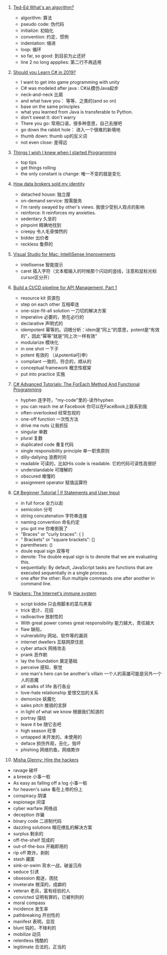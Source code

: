 1. [Ted-Ed What's an algorithm?](https://www.ted.com/talks/david_malan_what_s_an_algorithm#t-200400)
   - algorithm: 算法
   - pseudo code: 伪代码
   - initialize: 初始化
   - convention: 约定、惯例
   - indentation: 缩进
   - loop: 循环
   - so far, so good: 到目前为止还好
   - line 2 no long appplies: 第二行不再适用

2. [Should you Learn C# in 2019?](https://www.youtube.com/watch?v=2KHjrvNHIZc)
   - I want to get into game programming with unity
   - C# was modeled after java : C#从模仿Java起步
   - neck-and-neck 比肩
   - and what have you： 等等、之类的(and so on)
   - base on the same principles
   - what you learned from Java is transferable to Python.
   - don't sweat it: don't warry
   - There you go: 常用口语，很多种意思，自己去搜吧
   - go down the rabbit hole： 进入一个很难的新境地
   - thumb down: thumb up的反义词
   - not even close: 差得远
3. [Things I wish I knew when I started Programming](https://www.youtube.com/watch?v=GAgegNHVXxE)
   - top tips
   - get things rolling
   - the only constant is change: 唯一不变的就是变化
4. [How data brokers sold my identity](https://www.ted.com/talks/madhumita_murgia_how_data_brokers_sell_your_identity/transcript?language=en)
   - detached house: 独立屋
   - on-demand service: 按需服务
   - I'm rarely swayed by other's views. 我很少受别人观点的影响
   - reinforce: It reinforces my anxieties.
   - sedentary 久坐的
   - pinpoint 精确地找到
   - creepy 令人毛骨悚然的
   - bidder 出价者
   - reckless 鲁莽的
5. [Visual Studio for Mac: IntelliSense Improvements](https://channel9.msdn.com/Shows/Visual-Studio-Toolbox/Visual-Studio-for-Mac-IntelliSense-Improvements)
   - intellisense 智能提示
   - caret 插入字符（文本框输入的时候那个闪动的竖线，注意和鼠标光标cursor区分开）
6. [Build a CI/CD pipeline for API Management, Part 1](https://channel9.msdn.com/Shows/Azure-Friday/Build-a-CICD-pipeline-for-API-Management-Part-1)
   - resource kit 资源包
   - step on each other 互相牵连
   - one-size-fit-all solution 一刀切的解决方案
   - imperative 必要的，势在必行的
   - declarative 声明式的
   - idempotent 幂等的。词根分析：idem是“同上”的意思，potent是“有效的”，因此“幂等”就是“同上次一样有效”
   - modularize 模块化
   - in one shot 一下子
   - potent 有效的 （从potential引申）
   - compliant 一致的，符合的，顺从的
   - conceptual framework 概念性框架
   - put into practice 实施
7. [C# Advanced Tutorials: The ForEach Method And Functional Programming](https://www.youtube.com/watch?v=s8ru33IIQzc)
   - hyphen 连字符，"my-code"里的-读作hyphen
   - you can reach me at Facebook 你可以在FaceBook上联系到我
   - often-overlooked 经常忽视的
   - one-off function 一次性方法
   - drive me nuts 让我抓狂
   - singular 单数
   - plural 复数
   - duplicated code 重复代码
   - single responsibility principle 单一职责原则
   - dilly-dallying 浪费时间
   - readable 可读的，比如His code is readable. 它的代码可读性高很好
   - understandable 可理解的
   - obscured 难懂的
   - assignment operator 赋值运算符
8. [C# Beginner Tutorial | if Statements and User Input](https://www.youtube.com/watch?v=19C-78OKoCU)
   - in full force 全力以赴
   - semicolon 分号
   - string concatenation 字符串连接
   - naming convention 命名约定
   - you got me 你难倒我了
   - "Braces" or "curly braces":  \{ \} 
   - " Brackets" or "square brackets": \[\]
   - parentheses: \(\)
   - doule equal sign 双等号
   - denote: The double equal sign is to denote that we are evaluating this.
   - sequentially: By default, JavaScript tasks are functions that are executed sequentially in a single process. 
   - one after the other: Run multiple commands one after another in command line.
9. [Hackers: The Internet's immune system](https://www.ted.com/talks/keren_elazari_hackers_the_internet_s_immune_system?language=en#t-947700)
   - script kiddie 只会用脚本的菜鸟黑客
   - trick 诡计、花招
   - radioactive 放射性的
   - With great power comes great responsibility 能力越大，责任越大
   - flaw 缺陷，
   - vulnerability 网站、软件等的漏洞 
   - internet dwellers 互联网原住民
   - cyber attack 网络攻击
   - prank 恶作剧
   - lay the foundation 奠定基础
   - perceive 感知、察觉
   - one man's hero can be another's villain 一个人的英雄可能是另外一个人的恶魔
   - all walks of life 各行各业
   - love-hate relationship 爱恨交加的关系
   - demonize 妖魔化
   - sales pitch 推销的言辞
   - in light of what we know 根据我们知道的
   - portray 描绘
   - leave it be 随它去吧
   - high season 旺季
   - untapped 未开发的，未使用的
   - deface 损伤外观，丑化，毁坏
   - phishing 网络钓鱼，网络欺诈
10. [Misha Glenny: Hire the hackers](https://www.ted.com/talks/misha_glenny_hire_the_hackers)
   - ravage 破坏
   - a breeze 小事一桩
   - As easy as falling off a log  小事一桩
   - for heaven's sake 看在上帝的份上
   - conspiracy 阴谋
   - espionage 间谍
   - cyber warfare 网络战
   - deception 诈骗
   - binary code 二进制代码
   - dazzling solutions 眼花缭乱的解决方案
   - surplus 剩余的
   - off-the-shelf 现成的
   - out-of-the-box 开箱即用的
   - rip off  欺诈，剥削
   - stash 藏匿
   - sink-or-swim 背水一战，破釜沉舟
   - seduce 引诱
   - obsession 痴迷，困扰
   - inveterate 根深的，成癖的
   - veteran 老兵，富有经验的人
   - convicted 证明有罪的，已被判刑的
   - moral compass
   - incidence 发生率
   - pathbreaking 开创性的
   - manifest 表明，显现
   - blunt 钝的，不锋利的
   - mobilize 动员
   - relentless 残酷的
   - legitimate 合法的，正当的
